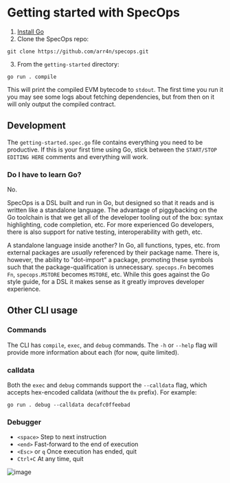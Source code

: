 # Getting started with SpecOps

1. [Install Go](https://go.dev/doc/install)
2. Clone the SpecOps repo:

```shell
git clone https://github.com/arr4n/specops.git
```

3. From the `getting-started` directory:

```shell
go run . compile
```

This will print the compiled EVM bytecode to `stdout`. The first time you run it you may see some logs about fetching dependencies, but from then on it will only output the compiled contract.

## Development

The `getting-started.spec.go` file contains everything you need to be productive.
If this is your first time using Go, stick between the `START/STOP EDITING HERE` comments and everything will work.

### Do I have to learn Go?

No.

SpecOps is a DSL built and run in Go, but designed so that it reads and is written like a standalone language.
The advantage of piggybacking on the Go toolchain is that we get all of the developer tooling out of the box: syntax highlighting, code completion, etc.
For more experienced Go developers, there is also support for native testing, interoperability with geth, etc.

A standalone language inside another?
In Go, all functions, types, etc. from external packages are *usually* referenced by their package name.
There is, however, the ability to "dot-import" a package, promoting these symbols such that the package-qualification is unnecessary.
`specops.Fn` becomes `Fn`, `specops.MSTORE` becomes `MSTORE`, etc. While this goes against the Go style guide, for a DSL it makes sense as it greatly improves developer experience.

## Other CLI usage

### Commands

The CLI has `compile`, `exec`, and `debug` commands. The `-h` or `--help` flag
will provide more information about each (for now, quite limited).

### calldata

Both the `exec` and `debug` commands support the `--calldata` flag, which accepts hex-encoded calldata (*without* the `0x` prefix). For example:

```shell
go run . debug --calldata decafc0ffeebad
```

### Debugger

* `<space>` Step to next instruction
* `<end>` Fast-forward to the end of execution
* `<Esc>` or `q` Once execution has ended, quit
* `Ctrl+C` At any time, quit

![image](https://github.com/arr4n/specops/assets/519948/5057ad0f-bb6f-438b-a295-8b1f410d2330)

